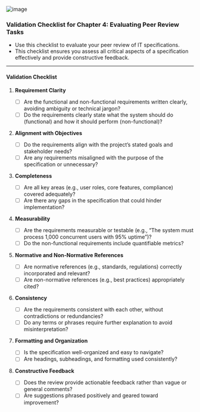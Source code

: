 ![image](https://github.com/user-attachments/assets/61416d93-0364-41b2-821d-d212d2dc2324)
### Validation Checklist for Chapter 4: Evaluating Peer Review Tasks

* Use this checklist to evaluate your peer review of IT specifications. 
* This checklist ensures you assess all critical aspects of a specification effectively and provide constructive feedback.

---

#### **Validation Checklist**
1. **Requirement Clarity**
   - ☐ Are the functional and non-functional requirements written clearly, avoiding ambiguity or technical jargon?
   - ☐ Do the requirements clearly state what the system should do (functional) and how it should perform (non-functional)?

2. **Alignment with Objectives**
   - ☐ Do the requirements align with the project’s stated goals and stakeholder needs?
   - ☐ Are any requirements misaligned with the purpose of the specification or unnecessary?

3. **Completeness**
   - ☐ Are all key areas (e.g., user roles, core features, compliance) covered adequately?
   - ☐ Are there any gaps in the specification that could hinder implementation?

4. **Measurability**
   - ☐ Are the requirements measurable or testable (e.g., “The system must process 1,000 concurrent users with 95% uptime”)?
   - ☐ Do the non-functional requirements include quantifiable metrics?

5. **Normative and Non-Normative References**
   - ☐ Are normative references (e.g., standards, regulations) correctly incorporated and relevant?
   - ☐ Are non-normative references (e.g., best practices) appropriately cited?

6. **Consistency**
   - ☐ Are the requirements consistent with each other, without contradictions or redundancies?
   - ☐ Do any terms or phrases require further explanation to avoid misinterpretation?

7. **Formatting and Organization**
   - ☐ Is the specification well-organized and easy to navigate?
   - ☐ Are headings, subheadings, and formatting used consistently?

8. **Constructive Feedback**
   - ☐ Does the review provide actionable feedback rather than vague or general comments?
   - ☐ Are suggestions phrased positively and geared toward improvement?
